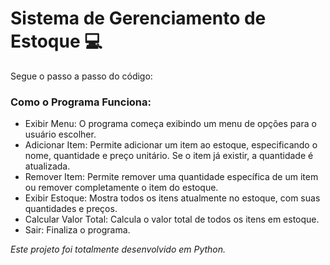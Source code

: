 # Sistema de Gerenciamento de Estoque 💻


Segue o passo a passo do código:

### Como o Programa Funciona:

* Exibir Menu: O programa começa exibindo um menu de opções para o usuário escolher.
* Adicionar Item: Permite adicionar um item ao estoque, especificando o nome, quantidade e preço unitário. Se o item já existir, a quantidade é atualizada.
* Remover Item: Permite remover uma quantidade específica de um item ou remover completamente o item do estoque.
* Exibir Estoque: Mostra todos os itens atualmente no estoque, com suas quantidades e preços.
* Calcular Valor Total: Calcula o valor total de todos os itens em estoque.
* Sair: Finaliza o programa.
 


_Este projeto foi totalmente desenvolvido em Python._